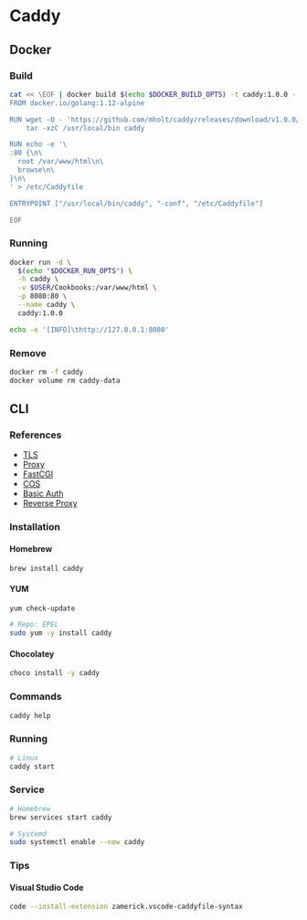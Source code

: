 # Caddy

## Docker

### Build

```sh
cat << \EOF | docker build $(echo $DOCKER_BUILD_OPTS) -t caddy:1.0.0 -
FROM docker.io/golang:1.12-alpine

RUN wget -O - 'https://github.com/mholt/caddy/releases/download/v1.0.0/caddy_v1.0.0_linux_amd64.tar.gz' | \
    tar -xzC /usr/local/bin caddy

RUN echo -e '\
:80 {\n\
  root /var/www/html\n\
  browse\n\
}\n\
' > /etc/Caddyfile

ENTRYPOINT ["/usr/local/bin/caddy", "-conf", "/etc/Caddyfile"]

EOF
```

### Running

```sh
docker run -d \
  $(echo "$DOCKER_RUN_OPTS") \
  -h caddy \
  -v $USER/Cookbooks:/var/www/html \
  -p 8080:80 \
  --name caddy \
  caddy:1.0.0
```

```sh
echo -e '[INFO]\thttp://127.0.0.1:8080'
```

### Remove

```sh
docker rm -f caddy
docker volume rm caddy-data
```

## CLI

### References

- [TLS](https://caddyserver.com/v1/docs/tls)
- [Proxy](https://caddyserver.com/v1/docs/proxy)
- [FastCGI](https://caddyserver.com/v1/docs/fastcgi)
- [COS](https://caddyserver.com/v1/docs/http.cors)
- [Basic Auth](https://caddyserver.com/v1/docs/basicauth)
- [Reverse Proxy](https://caddyserver.com/docs/quick-starts/reverse-proxy)

### Installation

#### Homebrew

```sh
brew install caddy
```

#### YUM

```sh
yum check-update

# Repo: EPEL
sudo yum -y install caddy
```

#### Chocolatey

```sh
choco install -y caddy
```

### Commands

```sh
caddy help
```

### Running

```sh
# Linux
caddy start
```

### Service

```sh
# Homebrew
brew services start caddy

# Systemd
sudo systemctl enable --now caddy
```

### Tips

<!-- #### Configuration

```sh
# Homebrew
/usr/libexec/PlistBuddy -c 'Print :ProgramArguments' "$(brew --prefix caddy)"/homebrew.mxcl.caddy.plist
sudo install -dm 775 -o "$USER" -g admin /var/www/html
sudo install -dm 775 -o root -g admin /var/log/caddy

##
sudo tee -a /usr/local/etc/Caddyfile << EOF
:8080 {
  root /var/www/html
  gzip
  browse
  log /var/log/caddy/access.log
  errors /var/log/caddy/error.log
}
EOF

##
sudo tee -a /usr/local/etc/Caddyfile << EOF
example.local:8443 {
  [...]
  tls self_signed
  # tls /etc/ssl/certs/example.com/server/server.pem /etc/ssl/certs/example.com/server/server.key
}
EOF

#
# :8000

# reverse_proxy 127.0.0.1:8080

# Linux

/etc/caddy/caddy.conf

sudo systemctl restart caddy
``` -->

<!-- ####

```sh
#
sudo hostess add app.example.com 127.0.0.1

#
caddy -conf <(cat << EOF
  app.example.com
  root /var/www/html
  tls off
EOF
)

# SSL with Let's Encrypt
caddy \
  -agree \
  -email admin@example.com \
  -host app.example.com \
  -root /var/www/html

#
caddy reverse-proxy \
  --from http://127.0.0.1:8080 \
  --insecure \
  --to 127.0.0.1:8081
``` -->

#### Visual Studio Code

```sh
code --install-extension zamerick.vscode-caddyfile-syntax
```

<!-- #### PHP-FPM

```sh
phpbrew fpm start
```

```sh
# Homebrew
caddy -conf <(cat << EOF
:8080 {
  root /var/www/html

  fastcgi / 127.0.0.1:9000 php {
    index index.php
  }

  gzip
}
EOF
)
``` -->

<!-- ### Logs

```sh
tail -f /var/log/caddy/access.log
tail -f /var/log/caddy/error.log
``` -->
